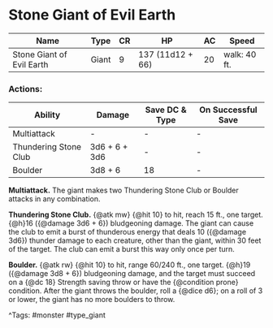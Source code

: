 # Stone Giant of Evil Earth

| Name | Type | CR | HP | AC | Speed |
|------|------|----|----|----|-------|
| Stone Giant of Evil Earth | Giant | 9 | 137 (11d12 + 66) | 20 | walk: 40 ft. |

### Actions:

| Ability | Damage | Save DC & Type | On Successful Save |
|---------|--------|----------------|--------------------|
| Multiattack | - | - | - |
| Thundering Stone Club | 3d6 + 6 + 3d6 | - | - |
| Boulder | 3d8 + 6 | 18 | - |


**Multiattack.** The giant makes two Thundering Stone Club or Boulder attacks in any combination.

**Thundering Stone Club.** {@atk mw} {@hit 10} to hit, reach 15 ft., one target. {@h}16 ({@damage 3d6 + 6}) bludgeoning damage. The giant can cause the club to emit a burst of thunderous energy that deals 10 ({@damage 3d6}) thunder damage to each creature, other than the giant, within 30 feet of the target. The club can emit a burst this way only once per turn.

**Boulder.** {@atk rw} {@hit 10} to hit, range 60/240 ft., one target. {@h}19 ({@damage 3d8 + 6}) bludgeoning damage, and the target must succeed on a {@dc 18} Strength saving throw or have the {@condition prone} condition. After the giant throws the boulder, roll a {@dice d6}; on a roll of 3 or lower, the giant has no more boulders to throw.

^Tags: #monster #type_giant